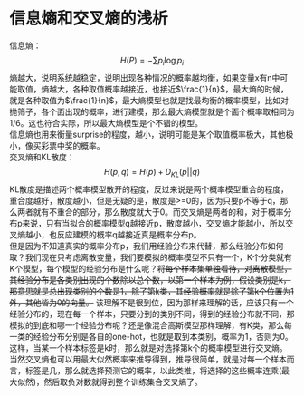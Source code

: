 # 信息熵和交叉熵的浅析
信息熵：
$$
H(P) = -\sum p_i \log p_i
$$
熵越大，说明系统越稳定，说明出现各种情况的概率越均衡，如果变量x有n中可能取值，熵越大，各种取值概率越接近，也接近$\frac{1}{n}$，最大熵的时候，就是各种取值为$\frac{1}{n}$，最大熵模型也就是找最均衡的概率模型，比如对抛筛子，各个面出现的概率，进行建模，那么最大熵模型就是个面个概率取相同为1/6。这也符合实际，所以最大熵模型是个不错的模型。  
信息熵也用来衡量surprise的程度，越小，说明可能是某个取值概率极大，其他极小，像买彩票中奖的概率。  
交叉熵和KL散度：
$$
H(p,q) = H(p) + D_{KL}(p||q)
$$
KL散度是描述两个概率模型散开的程度，反过来说是两个概率模型重合的程度，重合度越好，散度越小，但是无疑的是，散度是>=0的，因为只要p不等于q，那么两者就有不重合的部分，那么散度就大于0。而交叉熵是两者的和，对于概率分布p来说，只有当拟合的概率模型q越接近p，散度越小，交叉熵才能越小，所以交叉熵越小，也反应建模的概率q越接近真是概率分布p。  
但是因为不知道真实的概率分布p，我们用经验分布来代替，那么经验分布如何取？我们现在只考虑离散变量，我们要模拟的概率模型不只有一个，K个分类就有K个模型，每个模型的经验分布是什么呢？~~将每个样本集单独看待，对离散模型，其经验分布是各类别出现的个数除以总个数，以第一个样本为例，假设类别是k，那意思就是总出现类别的个数是1，除了第k类，其经验概率就是除了第k个位置为1外，其他皆为0的向量。~~ 该理解不是很到位，因为那样来理解的话，应该只有一个经验分布的，现在每一个样本，只要分到的类别不同，得到的经验分布就不同，那模拟的到底和哪一个经验分布呢？还是像混合高斯模型那样理解，有K类，那么每一类的经验分布分别是各自的one-hot，也就是取到本类别，概率为1，否则为0。这样，当某一个样本标签是k时，那么就是对选择第k个的概率模型进行交叉熵。  
当然交叉熵也可以用最大似然概率来推导得到，推导很简单，就是对每一个样本而言，标签是几，那么就选择预测它的概率，以此类推，将选择的这些概率连乘(最大似然)，然后取负对数就得到整个训练集合交叉熵了。

